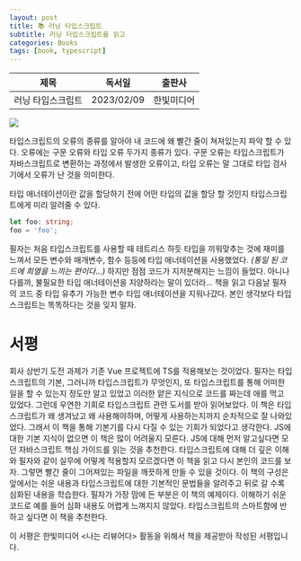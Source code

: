```yaml
---
layout: post
title: 📚 러닝 타입스크립트
subtitle: 러닝 타입스크립트를 읽고
categories: Books
tags: [book, typescript]
---
```


|       제목        |   독서일   |   출판사   |
| :---------------: | :--------: | :--------: |
| 러닝 타입스크립트 | 2023/02/09 | 한빛미디어 |

![](/images/posts/IMG_1116.png)

타입스크립트의 오류의 종류를 알아야 내 코드에 왜 빨간 줄이 쳐져있는지 파악 할 수 있다. 오류에는 구문 오류와 타입 오류 두가지 종류가 있다. 구문 오류는 타입스크립트가 자바스크립트로 변환하는 과정에서 발생한 오류이고, 타입 오류는 말 그대로 타입 검사기에서 오류가 난 것을 의미한다.

타입 애너테이션이란 값을 할당하기 전에 어떤 타입의 값을 할당 할 것인지 타입스크립트에게 미리 알려줄 수 있다.

```typescript
let foo: string;
foo = 'foo';
```

필자는 처음 타입스크립트를 사용할 때 테트리스 하듯 타입을 끼워맞추는 것에 재미를 느껴서 모든 변수와 매개변수, 함수 등등에 타입 애너테이션을 사용했었다. _(통일 된 코드에 희열을 느끼는 편이다...)_ 하지만 점점 코드가 지저분해지는 느낌이 들었다. 아니나 다를까, 불필요한 타입 애너테이션을 지양하라는 말이 있더라... 책을 읽고 다음날 필자의 코드 중 타입 유추가 가능한 변수 타입 애너테이션을 지워나갔다. 본인 생각보다 타입스크립트는 똑똑하다는 것을 잊지 말자.
# 서평

회사 상반기 도전 과제가 기존 Vue 프로젝트에 TS를 적용해보는 것이었다. 필자는 타입스크립트의 기본, 그러니까 타입스크립트가 무엇인지, 또 타입스크립트를 통해 어떠한 일을 할 수 있는지 정도만 알고 있었고 이러한 얕은 지식으로 코드를 짜는데 애를 먹고 있었다. 그런데 우연한 기회로 타입스크립트 관련 도서를 받아 읽어보았다. 이 책은 타입스크립트가 왜 생겨났고 왜 사용해야하며, 어떻게 사용하는지까지 순차적으로 잘 나와있었다. 그래서 이 책을 통해 기본기를 다시 다질 수 있는 기회가 되었다고 생각한다.
JS에 대한 기본 지식이 없으면 이 책은 많이 어려울지 모른다. JS에 대해 먼저 알고싶다면 모던 자바스크립트 핵심 가이드를 읽는 것을 추천한다. 타입스크립트에 대해 더 깊은 이해와 필자와 같이 실무에 어떻게 적용할지 모르겠다면 이 책을 읽고 다시 본인의 코드를 보자. 그렇면 빨간 줄이 그어져있는 파일을 깨끗하게 만들 수 있을 것이다.
이 책의 구성은 앞에서는 쉬운 내용과 타입스크립트에 대한 기본적인 문법들을 알려주고 뒤로 갈 수록 심화된 내용을 학습한다. 필자가 가장 맘에 든 부분은 이 책의 예제이다. 이해하기 쉬운 코드로 예를 들어 심화 내용도 어렵게 느껴지지 않았다.
타입스크립트의 스마트함에 반하고 싶다면 이 책을 추천한다.

이 서평은 한빛미디어 <나는 리뷰어다> 활동을 위해서 책을 제공받아 작성된 서평입니다.
